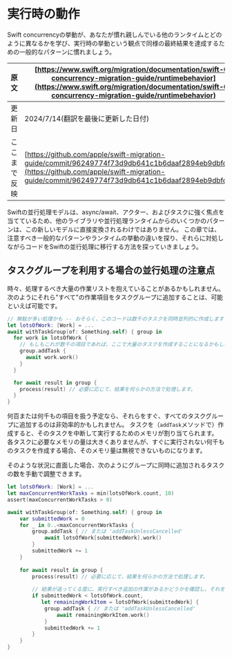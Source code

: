 # 実行時の動作


Swift concurrencyの挙動が、あなたが慣れ親しんでいる他のランタイムとどのように異なるかを学び、実行時の挙動という観点で同様の最終結果を達成するための一般的なパターンに慣れましょう。

|原文|[https://www.swift.org/migration/documentation/swift-6-concurrency-migration-guide/runtimebehavior](https://www.swift.org/migration/documentation/swift-6-concurrency-migration-guide/runtimebehavior)|
|---|---|
|更新日|2024/7/14(翻訳を最後に更新した日付)|
|ここまで反映|[https://github.com/apple/swift-migration-guide/commit/96249774f73d9db641c1b6daaf2894eb9dbfc63b](https://github.com/apple/swift-migration-guide/commit/96249774f73d9db641c1b6daaf2894eb9dbfc63b)|

Swiftの並行処理モデルは、async/await、アクター、およびタスクに強く焦点を当てているため、他のライブラリや並行処理ランタイムからのいくつかのパターンは、この新しいモデルに直接変換されるわけではありません。
この章では、注意すべき一般的なパターンやランタイムの挙動の違いを探り、それらに対処しながらコードをSwiftの並行処理に移行する方法を探っていきましょう。

## タスクグループを利用する場合の並行処理の注意点

時々、処理するべき大量の作業リストを抱えていることがあるかもしれません。
次のようにそれら"すべて"の作業項目をタスクグループに追加することは、可能といえば可能です。

```swift
// 無駄が多い処理かも -- おそらく、このコードは数千のタスクを同時並列的に作成します（？！）
let lotsOfWork: [Work] = ...
await withTaskGroup(of: Something.self) { group in
  for work in lotsOfWork {
    // もしもこれが数千の項目であれば、ここで大量のタスクを作成することになるかもしれません。
    group.addTask {
      await work.work()
    }
  }

  for await result in group {
    process(result) // 必要に応じて、結果を何らかの方法で処理します。
  }
}
```

何百または何千もの項目を扱う予定なら、それらをすぐ、すべてのタスクグループに追加するのは非効率的かもしれません。
タスクを（`addTask`メソッドで）作成すると、そのタスクを中断して実行するためのメモリが割り当てられます。
各タスクに必要なメモリの量は大きくありませんが、すぐに実行されない何千ものタスクを作成する場合、そのメモリ量は無視できないものになります。

そのような状況に直面した場合、次のようにグループに同時に追加されるタスクの数を手動で調整できます。

```swift
let lotsOfWork: [Work] = ... 
let maxConcurrentWorkTasks = min(lotsOfWork.count, 10)
assert(maxConcurrentWorkTasks > 0)

await withTaskGroup(of: Something.self) { group in
    var submittedWork = 0
    for _ in 0..<maxConcurrentWorkTasks {
        group.addTask { // または 'addTaskUnlessCancelled'
            await lotsOfWork[submittedWork].work() 
        }
        submittedWork += 1
    }
    
    for await result in group {
        process(result) // 必要に応じて、結果を何らかの方法で処理します。
    
        // 結果が返ってくる度に、実行すべき追加の作業があるかどうかを確認し、それを実施しましょう。
        if submittedWork < lotsOfWork.count, 
           let remainingWorkItem = lotsOfWork[submittedWork] {
            group.addTask { // または 'addTaskUnlessCancelled'
                await remainingWorkItem.work() 
            }  
            submittedWork += 1
        }
    }
}
```